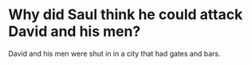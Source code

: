# Why did Saul think he could attack David and his men?

David and his men were shut in in a city that had gates and bars.
